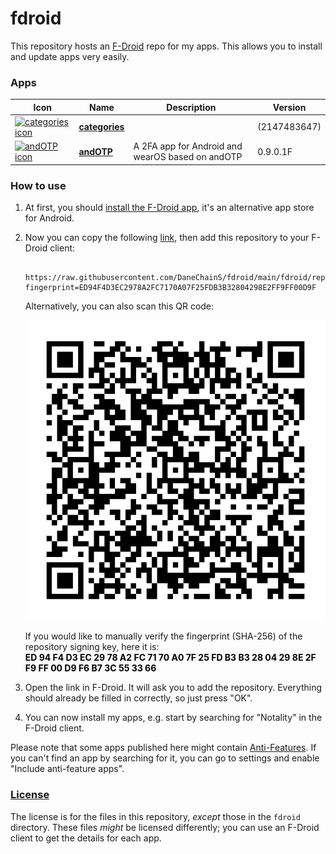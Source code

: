# fdroid
This repository hosts an [F-Droid](https://f-droid.org/) repo for my apps. This allows you to install and update apps very easily.

### Apps

<!-- This table is auto-generated. Do not edit -->
| Icon | Name | Description | Version |
| --- | --- | --- | --- |
| <a href=""><img src="fdroid/repo/icons/" alt="categories icon" width="36px" height="36px"></a> | [**categories**]() |  |  (2147483647) |
| <a href="https://github.com/DaneChainS/andOTP"><img src="fdroid/repo/icons/com.andotp.weaotp.10.png" alt="andOTP icon" width="36px" height="36px"></a> | [**andOTP**](https://github.com/DaneChainS/andTOP) | A 2FA app for Android and wearOS based on andOTP | 0.9.0.1F |
<!-- end apps table -->

### How to use
1. At first, you should [install the F-Droid app](https://f-droid.org/), it's an alternative app store for Android.
2. Now you can copy the following [link](https://raw.githubusercontent.com/DaneChainS/fdroid/main/fdroid/repo?fingerprint=ED94F4D3EC2978A2FC7170A07F25FDB3B32804298E2FF9FF00D9F), then add this repository to your F-Droid client:

    ```
     https://raw.githubusercontent.com/DaneChainS/fdroid/main/fdroid/repo?fingerprint=ED94F4D3EC2978A2FC7170A07F25FDB3B32804298E2FF9FF00D9F
    ```

    Alternatively, you can also scan this QR code:

    <p align="center">
      <img src=".github/qrcode.png?raw=true" alt="F-Droid repo QR code"/>
    </p>
    If you would like to manually verify the fingerprint (SHA-256) of the repository signing key, here it is:
        <br>
        <blockcode style="color:#000000;font-weight:bold;">
          ED 94 F4 D3 EC 29 78 A2 FC 71 70 A0 7F 25 FD B3 B3 28 04 29 8E 2F F9 FF 00 D9 F6 B7 3C 55 33 66
        </blockcode>

3. Open the link in F-Droid. It will ask you to add the repository. Everything should already be filled in correctly, so just press "OK".
4. You can now install my apps, e.g. start by searching for "Notality" in the F-Droid client.

Please note that some apps published here might contain [Anti-Features](https://f-droid.org/en/docs/Anti-Features/). If you can't find an app by searching for it, you can go to settings and enable "Include anti-feature apps".

### [License](LICENSE)
The license is for the files in this repository, *except* those in the `fdroid` directory. These files *might* be licensed differently; you can use an F-Droid client to get the details for each app.
